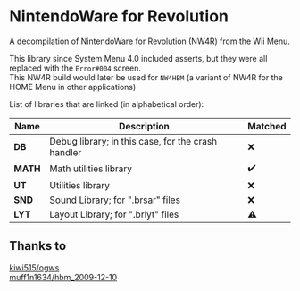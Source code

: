 NintendoWare for Revolution
===========================
A decompilation of NintendoWare for Revolution (NW4R) from the Wii Menu.  

This library since System Menu 4.0 included asserts, but they were all replaced with the `Error#004` screen.  
This NW4R build would later be used for `NW4HBM` (a variant of NW4R for the HOME Menu in other applications)

List of libraries that are linked (in alphabetical order):

|   Name   |                    Description                     |      Matched       |
|----------|----------------------------------------------------|--------------------|
| **DB**   | Debug library; in this case, for the crash handler | :x: |
| **MATH** | Math utilities library                             | :heavy_check_mark: |
| **UT**   | Utilities library                                  | :x: |
| **SND**  | Sound Library; for ".brsar" files                  | :x: |
| **LYT**  | Layout Library; for ".brlyt" files                 | :warning: |

Thanks to
---------
[kiwi515/ogws](https://github.com/kiwi515/ogws)  
[muff1n1634/hbm_2009-12-10](https://github.com/muff1n1634/hbm_2009-12-10)  
